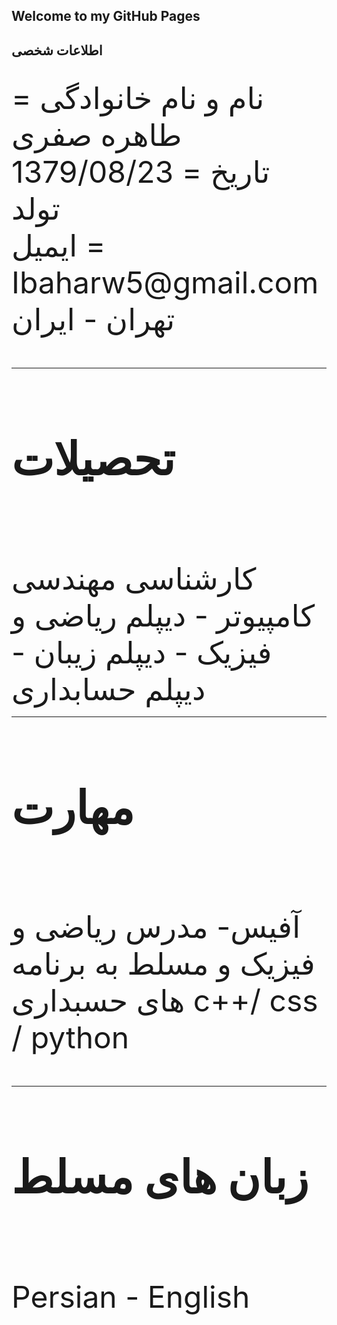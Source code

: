 ## Welcome to my GitHub Pages
<!doc type html>
<html>
  <body dir = "rt\"
        <font size = "15"> <h2> <d> اطلاعات شخصی </b> </h2> <br>
  </font>
  <font size = "12"> نام و نام خانوادگی = طاهره صفری  <br>
  1379/08/23 = تاریخ تولد <br>
  ایمیل = Ibaharw5@gmail.com <br>
  تهران - ایران <br>
  <hr>
  </font>
  <font size = "15"> <h2> <b> تحصیلات </b> </h2> <br>
  </font>
  <font size = "12"> کارشناسی مهندسی کامپیوتر - دیپلم ریاضی و فیزیک - دیپلم زیبان - دیپلم حسابداری <br>
  </font>
  <hr>
  <font size = "15"> <h2> <b> مهارت </h2> </b> <br>
    </font>
    <font size = "12">   آفیس- مدرس ریاضی و فیزیک و مسلط به برنامه های حسبداری  c++/ css / python <br>
      <hr>
    </font>
    <font size = "15"> <h2> <b> زبان های مسلط </h2> </b> <br>
      </font>
      <font size = "12"> Persian - English
      </font>
      </div>
    </body>
    </html>
